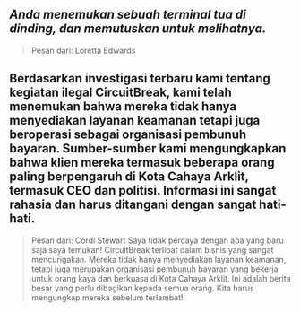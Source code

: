 ## _Anda menemukan sebuah terminal tua di dinding, dan memutuskan untuk melihatnya._

> Pesan dari: Loretta Edwards

## Berdasarkan investigasi terbaru kami tentang kegiatan ilegal CircuitBreak, kami telah menemukan bahwa mereka tidak hanya menyediakan layanan keamanan tetapi juga beroperasi sebagai organisasi pembunuh bayaran. Sumber-sumber kami mengungkapkan bahwa klien mereka termasuk beberapa orang paling berpengaruh di Kota Cahaya Arklit, termasuk CEO dan politisi. Informasi ini sangat rahasia dan harus ditangani dengan sangat hati-hati.

> Pesan dari: Cordi Stewart
> Saya tidak percaya dengan apa yang baru saja saya temukan! CircuitBreak terlibat dalam bisnis yang sangat mencurigakan. Mereka tidak hanya menyediakan layanan keamanan, tetapi juga merupakan organisasi pembunuh bayaran yang bekerja untuk orang kaya dan berkuasa di Kota Cahaya Arklit. Ini adalah berita besar yang perlu dibagikan kepada semua orang. Kita harus mengungkap mereka sebelum terlambat!
